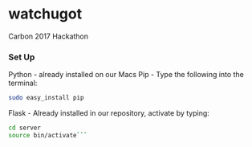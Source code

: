 # watchugot
Carbon 2017 Hackathon

### Set  Up
Python - already installed on our Macs
Pip - Type the following into the terminal:
```bash
sudo easy_install pip
```
Flask - Already installed in our repository, activate by typing:
```bash
cd server
source bin/activate```
